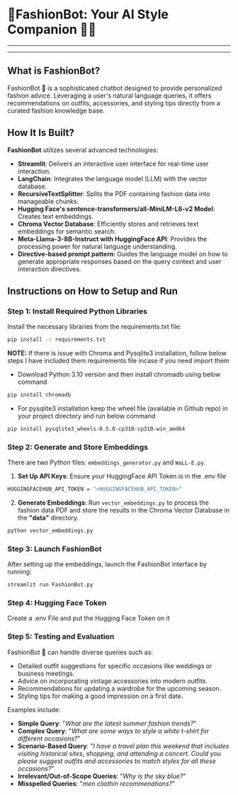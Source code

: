 # 🤖FashionBot: Your AI Style Companion 👗👠
----------------------------------------------------------

----------------------------------------------------------
## What is FashionBot?
FashionBot 🤖 is a sophisticated chatbot designed to provide personalized fashion advice. Leveraging a user's natural language queries, it offers recommendations on outfits, accessories, and styling tips directly from a curated fashion knowledge base.
## How It Is Built?

**FashionBot** utilizes several advanced technologies:

- **Streamlit**: Delivers an interactive user interface for real-time user interaction.
- **LangChain**: Integrates the language model (LLM) with the vector database.
- **RecursiveTextSplitter**: Splits the PDF containing fashion data into manageable chunks.
- **Hugging Face's sentence-transformers/all-MiniLM-L6-v2 Model**: Creates text embeddings.
- **Chroma Vector Database**: Efficiently stores and retrieves text embeddings for semantic search.
- **Meta-Llama-3-8B-Instruct with HuggingFace API**: Provides the processing power for natural language understanding.
- **Directive-based prompt pattern**: Guides the language model on how to generate appropriate responses based on the query context and user interaction directives.


## Instructions on How to Setup and Run

### Step 1: Install Required Python Libraries

Install the necessary libraries from the requirements.txt file:

```bash
pip install -r requirements.txt
```
**NOTE:**
If there is issue with Chroma and Pysqlite3 installation, follow below steps    I have included them requirements file incase if you need import them
- Download Python 3.10 version and then install chromadb using below command
```bash
pip install chromadb
``` 
- For pysqlite3 installation keep the wheel file (available in Github repo) in your project directory and run below command
```bash
pip install pysqlite3_wheels-0.5.0-cp310-cp310-win_amd64
```

### Step 2: Generate and Store Embeddings
There are two Python files: `embeddings_generator.py` and `WaLL-E.py`.

1. **Set Up API Keys**: Ensure your HuggingFace API Token is in the .env file
```bash
HUGGINGFACEHUB_API_TOKEN = "<HUGGINGFACEHUB_API_TOKEN>"
```
2. **Generate Embeddings**: Run `vector_embeddings.py` to process the fashion data PDF and store the results in the Chroma Vector Database in the **"data"** directory.
```bash 
python vector_embeddings.py
```

### Step 3: Launch FashionBot
After setting up the embeddings, launch the FashionBot interface by running:
```bash
streamlit run FashionBot.py
```
### Step 4: Hugging Face Token

Create a .env File and put the Hugging Face Token on it


### Step 5: Testing and Evaluation
FashionBot 🤖 can handle diverse queries such as:

- Detailed outfit suggestions for specific occasions like weddings or business meetings.
- Advice on incorporating vintage accessories into modern outfits.
- Recommendations for updating a wardrobe for the upcoming season.
- Styling tips for making a good impression on a first date.

Examples include:

- **Simple Query**: "_What are the latest summer fashion trends?_"
- **Complex Query**: "_What are some ways to style a white t-shirt for different occasions?_"
- **Scenario-Based Query**: "_I have a travel plan this weekend that includes visiting historical sites, shopping, and attending a concert. Could you please suggest outfits and accessories to match styles for all these occasions?_"
- **Irrelevant/Out-of-Scope Queries**: "_Why is the sky blue?_"
- **Misspelled Queries**: "_men cliothin recommenations?_"

